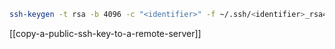 ```sh
ssh-keygen -t rsa -b 4096 -c "<identifier>" -f ~/.ssh/<identifier>_rsa4096
```

[[copy-a-public-ssh-key-to-a-remote-server]]

